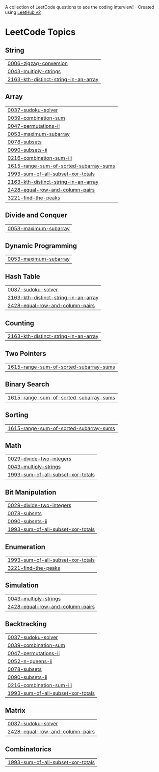 A collection of LeetCode questions to ace the coding interview! - Created using [LeetHub v2](https://github.com/arunbhardwaj/LeetHub-2.0)
<!---LeetCode Topics Start-->
# LeetCode Topics
## String
|  |
| ------- |
| [0006-zigzag-conversion](https://github.com/pranish2004/LeetCode/tree/master/0006-zigzag-conversion) |
| [0043-multiply-strings](https://github.com/pranish2004/LeetCode/tree/master/0043-multiply-strings) |
| [2163-kth-distinct-string-in-an-array](https://github.com/pranish2004/LeetCode/tree/master/2163-kth-distinct-string-in-an-array) |
## Array
|  |
| ------- |
| [0037-sudoku-solver](https://github.com/pranish2004/LeetCode/tree/master/0037-sudoku-solver) |
| [0039-combination-sum](https://github.com/pranish2004/LeetCode/tree/master/0039-combination-sum) |
| [0047-permutations-ii](https://github.com/pranish2004/LeetCode/tree/master/0047-permutations-ii) |
| [0053-maximum-subarray](https://github.com/pranish2004/LeetCode/tree/master/0053-maximum-subarray) |
| [0078-subsets](https://github.com/pranish2004/LeetCode/tree/master/0078-subsets) |
| [0090-subsets-ii](https://github.com/pranish2004/LeetCode/tree/master/0090-subsets-ii) |
| [0216-combination-sum-iii](https://github.com/pranish2004/LeetCode/tree/master/0216-combination-sum-iii) |
| [1615-range-sum-of-sorted-subarray-sums](https://github.com/pranish2004/LeetCode/tree/master/1615-range-sum-of-sorted-subarray-sums) |
| [1993-sum-of-all-subset-xor-totals](https://github.com/pranish2004/LeetCode/tree/master/1993-sum-of-all-subset-xor-totals) |
| [2163-kth-distinct-string-in-an-array](https://github.com/pranish2004/LeetCode/tree/master/2163-kth-distinct-string-in-an-array) |
| [2428-equal-row-and-column-pairs](https://github.com/pranish2004/LeetCode/tree/master/2428-equal-row-and-column-pairs) |
| [3221-find-the-peaks](https://github.com/pranish2004/LeetCode/tree/master/3221-find-the-peaks) |
## Divide and Conquer
|  |
| ------- |
| [0053-maximum-subarray](https://github.com/pranish2004/LeetCode/tree/master/0053-maximum-subarray) |
## Dynamic Programming
|  |
| ------- |
| [0053-maximum-subarray](https://github.com/pranish2004/LeetCode/tree/master/0053-maximum-subarray) |
## Hash Table
|  |
| ------- |
| [0037-sudoku-solver](https://github.com/pranish2004/LeetCode/tree/master/0037-sudoku-solver) |
| [2163-kth-distinct-string-in-an-array](https://github.com/pranish2004/LeetCode/tree/master/2163-kth-distinct-string-in-an-array) |
| [2428-equal-row-and-column-pairs](https://github.com/pranish2004/LeetCode/tree/master/2428-equal-row-and-column-pairs) |
## Counting
|  |
| ------- |
| [2163-kth-distinct-string-in-an-array](https://github.com/pranish2004/LeetCode/tree/master/2163-kth-distinct-string-in-an-array) |
## Two Pointers
|  |
| ------- |
| [1615-range-sum-of-sorted-subarray-sums](https://github.com/pranish2004/LeetCode/tree/master/1615-range-sum-of-sorted-subarray-sums) |
## Binary Search
|  |
| ------- |
| [1615-range-sum-of-sorted-subarray-sums](https://github.com/pranish2004/LeetCode/tree/master/1615-range-sum-of-sorted-subarray-sums) |
## Sorting
|  |
| ------- |
| [1615-range-sum-of-sorted-subarray-sums](https://github.com/pranish2004/LeetCode/tree/master/1615-range-sum-of-sorted-subarray-sums) |
## Math
|  |
| ------- |
| [0029-divide-two-integers](https://github.com/pranish2004/LeetCode/tree/master/0029-divide-two-integers) |
| [0043-multiply-strings](https://github.com/pranish2004/LeetCode/tree/master/0043-multiply-strings) |
| [1993-sum-of-all-subset-xor-totals](https://github.com/pranish2004/LeetCode/tree/master/1993-sum-of-all-subset-xor-totals) |
## Bit Manipulation
|  |
| ------- |
| [0029-divide-two-integers](https://github.com/pranish2004/LeetCode/tree/master/0029-divide-two-integers) |
| [0078-subsets](https://github.com/pranish2004/LeetCode/tree/master/0078-subsets) |
| [0090-subsets-ii](https://github.com/pranish2004/LeetCode/tree/master/0090-subsets-ii) |
| [1993-sum-of-all-subset-xor-totals](https://github.com/pranish2004/LeetCode/tree/master/1993-sum-of-all-subset-xor-totals) |
## Enumeration
|  |
| ------- |
| [1993-sum-of-all-subset-xor-totals](https://github.com/pranish2004/LeetCode/tree/master/1993-sum-of-all-subset-xor-totals) |
| [3221-find-the-peaks](https://github.com/pranish2004/LeetCode/tree/master/3221-find-the-peaks) |
## Simulation
|  |
| ------- |
| [0043-multiply-strings](https://github.com/pranish2004/LeetCode/tree/master/0043-multiply-strings) |
| [2428-equal-row-and-column-pairs](https://github.com/pranish2004/LeetCode/tree/master/2428-equal-row-and-column-pairs) |
## Backtracking
|  |
| ------- |
| [0037-sudoku-solver](https://github.com/pranish2004/LeetCode/tree/master/0037-sudoku-solver) |
| [0039-combination-sum](https://github.com/pranish2004/LeetCode/tree/master/0039-combination-sum) |
| [0047-permutations-ii](https://github.com/pranish2004/LeetCode/tree/master/0047-permutations-ii) |
| [0052-n-queens-ii](https://github.com/pranish2004/LeetCode/tree/master/0052-n-queens-ii) |
| [0078-subsets](https://github.com/pranish2004/LeetCode/tree/master/0078-subsets) |
| [0090-subsets-ii](https://github.com/pranish2004/LeetCode/tree/master/0090-subsets-ii) |
| [0216-combination-sum-iii](https://github.com/pranish2004/LeetCode/tree/master/0216-combination-sum-iii) |
| [1993-sum-of-all-subset-xor-totals](https://github.com/pranish2004/LeetCode/tree/master/1993-sum-of-all-subset-xor-totals) |
## Matrix
|  |
| ------- |
| [0037-sudoku-solver](https://github.com/pranish2004/LeetCode/tree/master/0037-sudoku-solver) |
| [2428-equal-row-and-column-pairs](https://github.com/pranish2004/LeetCode/tree/master/2428-equal-row-and-column-pairs) |
## Combinatorics
|  |
| ------- |
| [1993-sum-of-all-subset-xor-totals](https://github.com/pranish2004/LeetCode/tree/master/1993-sum-of-all-subset-xor-totals) |
<!---LeetCode Topics End-->